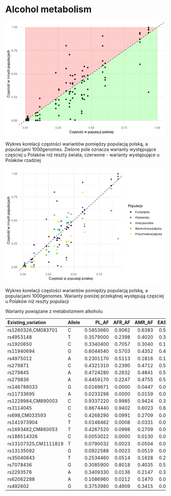 Alcohol metabolism
================

![](alko_files/figure-gfm/scatter_plot_two_colors-1.png)<!-- -->

Wykres korelacji częstości wariantów pomiędzy populacją polską, a
populacjami 1000genomes. Zielone pole oznacza warianty występujące
częściej u Polaków niż reszty świata, czerwone - warianty występujące u
Polaków rzadziej

![](alko_files/figure-gfm/multiple_colors-1.png)<!-- -->

Wykres korelacji częstości wariantów pomiędzy populacją polską, a
populacjami 1000genomes. Warianty poniżej przekątnej występują częściej
u Polaków niż reszty populacji

Warianty powiązane z metabolizmem alkoholu

| Existing\_variation  | Allele |    PL\_AF | AFR\_AF | AMR\_AF | EAS\_AF | EUR\_AF | SAS\_AF |
|:---------------------|:-------|----------:|--------:|--------:|--------:|--------:|--------:|
| rs1260326,CM083701   | C      | 0.5853660 |  0.9062 |  0.6383 |  0.5188 |  0.5895 |  0.7996 |
| rs4953148            | T      | 0.3579000 |  0.2398 |  0.4020 |  0.3899 |  0.3062 |  0.4796 |
| rs1920650            | C      | 0.3340400 |  0.7057 |  0.3040 |  0.1458 |  0.2853 |  0.1830 |
| rs11940694           | G      | 0.6044540 |  0.5703 |  0.4352 |  0.4593 |  0.6123 |  0.3701 |
| rs4975012            | A      | 0.2301170 |  0.5113 |  0.1816 |  0.1280 |  0.2217 |  0.1748 |
| rs279871             | C      | 0.4321310 |  0.2390 |  0.4712 |  0.5327 |  0.4284 |  0.2311 |
| rs279845             | A      | 0.4724280 |  0.2632 |  0.4841 |  0.5665 |  0.4443 |  0.3333 |
| rs279836             | A      | 0.4459170 |  0.2247 |  0.4755 |  0.5794 |  0.4205 |  0.2771 |
| rs146788033          | G      | 0.0169671 |  0.0000 |  0.0447 |  0.0010 |  0.0249 |  0.0031 |
| rs11733695           | A      | 0.0233298 |  0.0000 |  0.0159 |  0.0010 |  0.0070 |  0.0204 |
| rs1229984,CM890003   | C      | 0.9337220 |  0.9985 |  0.9424 |  0.3026 |  0.9712 |  0.9796 |
| rs3114045            | C      | 0.8674440 |  0.9402 |  0.6023 |  0.8403 |  0.8718 |  0.9264 |
| rs698,CM033593       | C      | 0.4268290 |  0.0991 |  0.2709 |  0.0764 |  0.4046 |  0.2761 |
| rs141973904          | T      | 0.0148462 |  0.0008 |  0.0331 |  0.0010 |  0.0159 |  0.0010 |
| rs1693482,CM860053   | T      | 0.4267520 |  0.0998 |  0.2709 |  0.0764 |  0.4046 |  0.2751 |
| rs188514326          | C      | 0.0053022 |  0.0000 |  0.0130 |  0.0000 |  0.0040 |  0.0010 |
| rs13107325,CM1111819 | T      | 0.0790032 |  0.0023 |  0.0504 |  0.0000 |  0.0795 |  0.0000 |
| rs13135092           | G      | 0.0922588 |  0.0023 |  0.0519 |  0.0000 |  0.0855 |  0.0000 |
| rs35040843           | T      | 0.2534460 |  0.0514 |  0.1628 |  0.2212 |  0.3260 |  0.3344 |
| rs7078436            | G      | 0.3085900 |  0.8018 |  0.4035 |  0.5565 |  0.3171 |  0.2260 |
| rs2293576            | A      | 0.3409330 |  0.0136 |  0.2147 |  0.3988 |  0.3111 |  0.4836 |
| rs62062288           | A      | 0.1086960 |  0.0212 |  0.1470 |  0.0010 |  0.2366 |  0.0624 |
| rs492602             | G      | 0.3753980 |  0.4909 |  0.3415 |  0.0040 |  0.4414 |  0.2832 |

<!-- 2. Polish vs gnomAD Non-Finnish European for 23 variants with know association: -->
<!-- ```{r known_variants_plot, echo=FALSE} -->
<!-- alko_df %>% filter(Association=='confirmed') %>% -->
<!--   ggplot(aes(y=PL_AF,x=as.numeric(EUR_AF))) +  -->
<!--   geom_point(col="#48C095") +  -->
<!--   geom_smooth(method = 'lm',se=F,col='#27384A',formula = 'y~x') + -->
<!--   theme_classic() +  -->
<!--   xlab('gnomAD3g_AF_NFE') + -->
<!--   ylab('AF in PL population')  -->
<!-- ``` -->
<!-- \newpage -->
<!-- 3. Top 10 and bottom 10 between Polish and gnomAD Non Finnish European for all genes -->
<!-- ```{r, 10_diff_barplot, echo=FALSE, message=F} -->
<!-- af_outlier_gnomad %>% -->
<!--   ggplot(aes(x=nfe_diff*100,y = reorder(Existing_variation,-nfe_diff*100))) +  -->
<!--   geom_bar(stat = 'identity',fill='#48C095') + theme_classic() + -->
<!--   ylab('rsid ') + xlab('Difference between AF in Polish and European populations') + -->
<!--   geom_text(aes(label=paste(round(nfe_diff*100),'%'))) + -->
<!--   xlim(c(-100,100)) -->
<!-- ``` -->
<!-- \newpage -->
<!-- 4. Differences between Polish and gnomAD Non Finnish European for associated variants -->
<!-- ```{r, known_diff_barplot, echo=FALSE, message=F} -->
<!-- alko_df%>% filter(Association=='confirmed') %>% -->
<!--   ggplot(aes(x=nfe_diff*100,y = reorder(Existing_variation,-nfe_diff*100))) +  -->
<!--   geom_bar(stat = 'identity',fill='#48C095') + theme_classic() + -->
<!--   ylab('rsid ') + xlab('Difference between AF in Polish and European populations') + -->
<!--   geom_text(aes(label=paste(round(nfe_diff*100,2),'%'))) + -->
<!--   xlim(c(-10,10)) -->
<!-- ``` -->

